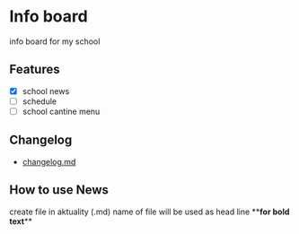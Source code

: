 # **Info board**

info board for my school

## **Features**

- [x] school news
- [ ] schedule
- [ ] school cantine menu

## **Changelog**

- [changelog.md](changelog.md)

## **How to use News**

create file in aktuality (.md)
name of file will be used as head line
\*\***for bold text**\*\*
